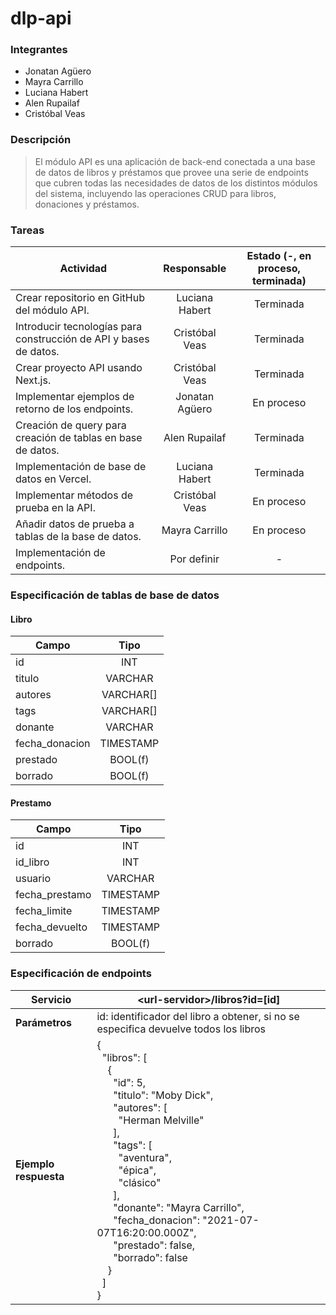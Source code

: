 # dlp-api

### Integrantes
- Jonatan Agüero
- Mayra Carrillo
- Luciana Habert
- Alen Rupailaf
- Cristóbal Veas

### Descripción
> El módulo API es una aplicación de back-end conectada a una base de datos de libros y préstamos que provee una serie de endpoints que cubren todas las necesidades de datos de los distintos módulos del sistema, incluyendo las operaciones CRUD para libros, donaciones y préstamos.

### Tareas

| Actividad                                                         | Responsable           | Estado (-, en proceso, terminada) |
| ----------------------------------------------------------------- |:---------------------:|:---------------------------------:|
| Crear repositorio en GitHub del módulo API.                       | Luciana Habert        | Terminada                         |
| Introducir tecnologías para construcción de API y bases de datos. | Cristóbal Veas        | Terminada                         |
| Crear proyecto API usando Next.js.                                | Cristóbal Veas        | Terminada                         |
| Implementar ejemplos de retorno de los endpoints.                 | Jonatan Agüero        | En proceso                        |
| Creación de query para creación de tablas en base de datos.       | Alen Rupailaf         | Terminada                         |
| Implementación de base de datos en Vercel.                        | Luciana Habert        | Terminada                         |
| Implementar métodos de prueba en la API.                          | Cristóbal Veas        | En proceso                        |
| Añadir datos de prueba a tablas de la base de datos.              | Mayra Carrillo        | En proceso                        |
| Implementación de endpoints.                                      | Por definir           | -                                 |

### Especificación de tablas de base de datos

#### Libro

| Campo                             | Tipo           |
----------------------------------- |:---------------------:|
| id                      | INT      |
|titulo                   | VARCHAR   |
| autores                 | VARCHAR[]       |
| tags                      | VARCHAR[]        |
| donante                 | VARCHAR        |
| fecha_donacion               | TIMESTAMP         |
| prestado                   | BOOL(f)    |
| borrado                   | BOOL(f)    |

#### Prestamo

| Campo                             | Tipo           |
----------------------------------- |:---------------------:|
| id                      | INT      |
| id_libro                   | INT   |
| usuario                     | VARCHAR       |
| fecha_prestamo                 | TIMESTAMP    |
| fecha_limite                   | TIMESTAMP   |
| fecha_devuelto                 | TIMESTAMP    |
| borrado                   | BOOL(f)    |

### Especificación de endpoints

|**Servicio**| \<url-servidor\>/libros?id=[id] |
|----------------------------------- | --- |
|**Parámetros**| id: identificador del libro a obtener, si no se especifica devuelve todos los libros |
|**Ejemplo respuesta**| {<br>&nbsp;&nbsp;"libros": [<br>&nbsp;&nbsp;&nbsp;&nbsp;{<br>&nbsp;&nbsp;&nbsp;&nbsp;&nbsp;&nbsp;"id": 5,<br>&nbsp;&nbsp;&nbsp;&nbsp;&nbsp;&nbsp;"titulo": "Moby Dick",<br>&nbsp;&nbsp;&nbsp;&nbsp;&nbsp;&nbsp;"autores": [<br>&nbsp;&nbsp;&nbsp;&nbsp;&nbsp;&nbsp;&nbsp;&nbsp;"Herman Melville"<br>&nbsp;&nbsp;&nbsp;&nbsp;&nbsp;&nbsp;],<br>&nbsp;&nbsp;&nbsp;&nbsp;&nbsp;&nbsp;"tags": [<br>&nbsp;&nbsp;&nbsp;&nbsp;&nbsp;&nbsp;&nbsp;&nbsp;"aventura",<br>&nbsp;&nbsp;&nbsp;&nbsp;&nbsp;&nbsp;&nbsp;&nbsp;"épica",<br>&nbsp;&nbsp;&nbsp;&nbsp;&nbsp;&nbsp;&nbsp;&nbsp;"clásico"<br>&nbsp;&nbsp;&nbsp;&nbsp;&nbsp;&nbsp;],<br>&nbsp;&nbsp;&nbsp;&nbsp;&nbsp;&nbsp;"donante": "Mayra Carrillo",<br>&nbsp;&nbsp;&nbsp;&nbsp;&nbsp;&nbsp;"fecha_donacion": "2021-07-07T16:20:00.000Z",<br>&nbsp;&nbsp;&nbsp;&nbsp;&nbsp;&nbsp;"prestado": false,<br>&nbsp;&nbsp;&nbsp;&nbsp;&nbsp;&nbsp;"borrado": false<br>&nbsp;&nbsp;&nbsp;&nbsp;}<br>&nbsp;&nbsp;]<br>}|
